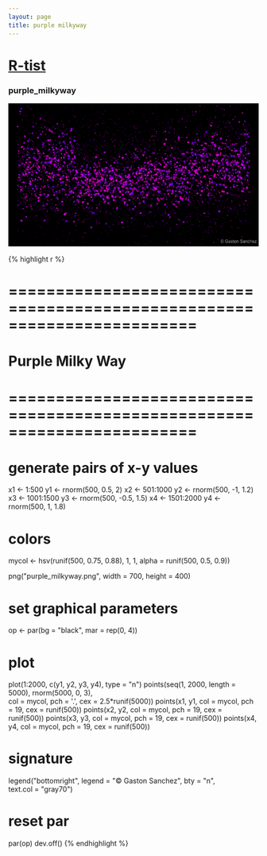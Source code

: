 ```yaml
--- 
layout: page 
title: purple milkyway 
--- 
```


# [R-tist](/Rtist) 

### purple_milkyway 

![](/images/purple_milkyway.png) 

{% highlight r %} 
# ======================================================================== 
# Purple Milky Way 
# ======================================================================== 
# generate pairs of x-y values 
x1 <- 1:500 
y1 <- rnorm(500, 0.5, 2) 
x2 <- 501:1000 
y2 <- rnorm(500, -1, 1.2) 
x3 <- 1001:1500 
y3 <- rnorm(500, -0.5, 1.5) 
x4 <- 1501:2000 
y4 <- rnorm(500, 1, 1.8) 
 
# colors 
mycol <- hsv(runif(500, 0.75, 0.88), 1, 1, alpha = runif(500, 0.5, 0.9)) 
 
 
png("purple_milkyway.png", width = 700, height = 400) 
# set graphical parameters 
op <- par(bg = "black", mar = rep(0, 4)) 
# plot 
plot(1:2000, c(y1, y2, y3, y4), type = "n") 
points(seq(1, 2000, length = 5000), rnorm(5000, 0, 3),  
       col = mycol, pch = '.', cex = 2.5*runif(5000)) 
points(x1, y1, col = mycol, pch = 19, cex = runif(500)) 
points(x2, y2, col = mycol, pch = 19, cex = runif(500)) 
points(x3, y3, col = mycol, pch = 19, cex = runif(500)) 
points(x4, y4, col = mycol, pch = 19, cex = runif(500)) 
# signature 
legend("bottomright", legend = "© Gaston Sanchez", bty = "n",  
       text.col = "gray70") 
# reset par 
par(op) 
dev.off() 
{% endhighlight %} 
